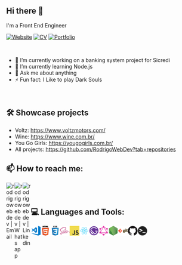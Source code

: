 ## Hi there 👋

I'm a Front End Engineer

[![Website](https://img.shields.io/static/v1?label=website&message=up&color=yellow)](https://rqueiroz.netlify.app/)
[![CV](https://img.shields.io/static/v1?label=curriculum&message=up&color=yellow)](https://rqueiroz.netlify.app/Curriculo.pdf)
[![Portfolio](https://img.shields.io/static/v1?label=portfolio&message=up&color=yellow)](https://github.com/RodrigoWebDev?tab=repositories)

<br/>

- 🔭 I’m currently working on a banking system project for Sicredi
- 🌱 I’m currently learning Node.js
- 💬 Ask me about anything
- ⚡ Fun fact: I Like to play Dark Souls

<br/>

## 🛠 Showcase projects

- Voltz: https://www.voltzmotors.com/
- Wine: https://www.wine.com.br/
- You Go Girls: https://yougogirls.com.br/
- All projects: https://github.com/RodrigoWebDev?tab=repositories

## 📫 How to reach me: 

<a href="mailto:rodrigo.queiroz.chagas@gmail.com" target="_blank"><img align="left" alt="rodrigowebdev | Email" width="22px" src="https://cdn.jsdelivr.net/npm/simple-icons@v3/icons/gmail.svg" /></a>
<a href="https://api.whatsapp.com/send?1=pt_BR&phone=5511961198782" target="_blank"><img align="left" alt="rodrigowebdev | Whats app" width="22px" src="https://cdn.jsdelivr.net/npm/simple-icons@v3/icons/whatsapp.svg" /></a>
<a href="https://www.linkedin.com/in/rodrigo-queiroz-chagas/" target="_blank"><img align="left" alt="rodrigowebdev | Linkedin" width="22px" src="https://cdn.jsdelivr.net/npm/simple-icons@v3/icons/linkedin.svg" /></a>

<br/><br/>

## 💻 Languages and Tools:

<img align="left" alt="Visual Studio Code" width="26px" src="https://raw.githubusercontent.com/github/explore/80688e429a7d4ef2fca1e82350fe8e3517d3494d/topics/visual-studio-code/visual-studio-code.png" />
<img align="left" alt="HTML5" width="26px" src="https://raw.githubusercontent.com/github/explore/80688e429a7d4ef2fca1e82350fe8e3517d3494d/topics/html/html.png" />
<img align="left" alt="CSS3" width="26px" src="https://raw.githubusercontent.com/github/explore/80688e429a7d4ef2fca1e82350fe8e3517d3494d/topics/css/css.png" />
<img align="left" alt="Sass" width="26px" src="https://raw.githubusercontent.com/github/explore/80688e429a7d4ef2fca1e82350fe8e3517d3494d/topics/sass/sass.png" />
<img align="left" alt="JavaScript" width="26px" src="https://raw.githubusercontent.com/github/explore/80688e429a7d4ef2fca1e82350fe8e3517d3494d/topics/javascript/javascript.png" />
<img align="left" alt="React" width="26px" src="https://raw.githubusercontent.com/github/explore/80688e429a7d4ef2fca1e82350fe8e3517d3494d/topics/react/react.png" />
<img align="left" alt="Gatsby" width="26px" src="https://raw.githubusercontent.com/github/explore/e94815998e4e0713912fed477a1f346ec04c3da2/topics/gatsby/gatsby.png" />
<img align="left" alt="GraphQL" width="26px" src="https://raw.githubusercontent.com/github/explore/80688e429a7d4ef2fca1e82350fe8e3517d3494d/topics/graphql/graphql.png" />
<img align="left" alt="Node.js" width="26px" src="https://raw.githubusercontent.com/github/explore/80688e429a7d4ef2fca1e82350fe8e3517d3494d/topics/nodejs/nodejs.png" />
<img align="left" alt="Git" width="26px" src="https://raw.githubusercontent.com/github/explore/80688e429a7d4ef2fca1e82350fe8e3517d3494d/topics/git/git.png" />
<img align="left" alt="GitHub" width="26px" src="https://raw.githubusercontent.com/github/explore/78df643247d429f6cc873026c0622819ad797942/topics/github/github.png" />
<img align="left" alt="Terminal" width="26px" src="https://raw.githubusercontent.com/github/explore/80688e429a7d4ef2fca1e82350fe8e3517d3494d/topics/terminal/terminal.png" />

